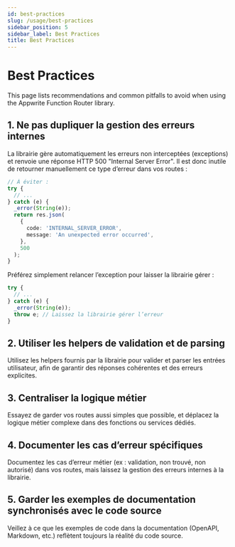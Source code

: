 ```yaml
---
id: best-practices
slug: /usage/best-practices
sidebar_position: 5
sidebar_label: Best Practices
title: Best Practices
---
```


# Best Practices

This page lists recommendations and common pitfalls to avoid when using the Appwrite Function Router library.

## 1. Ne pas dupliquer la gestion des erreurs internes

La librairie gère automatiquement les erreurs non interceptées (exceptions) et renvoie une réponse HTTP 500 "Internal Server Error". Il est donc inutile de retourner manuellement ce type d’erreur dans vos routes :

```typescript
// À éviter :
try {
  // ...
} catch (e) {
  _error(String(e));
  return res.json(
    {
      code: 'INTERNAL_SERVER_ERROR',
      message: 'An unexpected error occurred',
    },
    500
  );
}
```

Préférez simplement relancer l’exception pour laisser la librairie gérer :

```typescript
try {
  // ...
} catch (e) {
  _error(String(e));
  throw e; // Laissez la librairie gérer l’erreur
}
```

## 2. Utiliser les helpers de validation et de parsing

Utilisez les helpers fournis par la librairie pour valider et parser les entrées utilisateur, afin de garantir des réponses cohérentes et des erreurs explicites.

## 3. Centraliser la logique métier

Essayez de garder vos routes aussi simples que possible, et déplacez la logique métier complexe dans des fonctions ou services dédiés.

## 4. Documenter les cas d’erreur spécifiques

Documentez les cas d’erreur métier (ex : validation, non trouvé, non autorisé) dans vos routes, mais laissez la gestion des erreurs internes à la librairie.

## 5. Garder les exemples de documentation synchronisés avec le code source

Veillez à ce que les exemples de code dans la documentation (OpenAPI, Markdown, etc.) reflètent toujours la réalité du code source.
